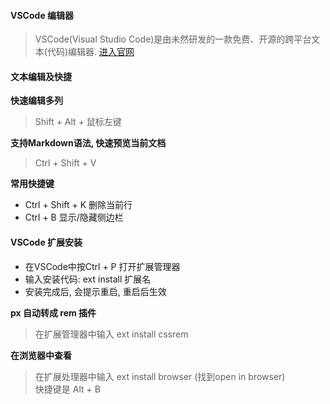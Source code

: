 #### VSCode 编辑器
> VSCode(Visual Studio Code)是由未然研发的一款免费、开源的跨平台文本(代码)编辑器. [进入官网](https://code.visualstudio.com)

#### 文本编辑及快捷
**快速编辑多列**  
> Shift + Alt + 鼠标左键  

**支持Markdown语法, 快速预览当前文档**  
> Ctrl + Shift + V 

**常用快捷键**  
- Ctrl + Shift + K 删除当前行  
- Ctrl + B 显示/隐藏侧边栏

#### VSCode 扩展安装
- 在VSCode中按Ctrl + P 打开扩展管理器  
- 输入安装代码: ext install 扩展名
- 安装完成后, 会提示重启, 重启后生效  

**px 自动转成 rem 插件**  
> 在扩展管理器中输入 ext install cssrem  

**在浏览器中查看**  
> 在扩展处理器中输入 ext install browser  (找到open in browser)  
> 快捷键是 Alt + B




















